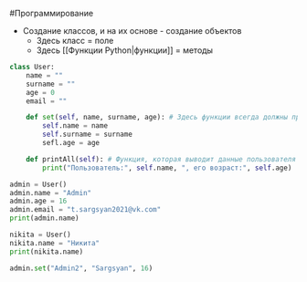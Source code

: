 #Программирование 
- Создание классов, и на их основе - создание объектов
	- Здесь класс = поле
	- Здесь [[Функции Python|функции]] = методы
```python
class User:
	name = ""
	surname = ""
	age = 0
	email = ""

	def set(self, name, surname, age): # Здесь функции всегда должны принимать параметр
		self.name = name
		self.surname = surname
		sefl.age = age

	def printAll(self): # Функция, которая выводит данные пользователя
		print("Пользователь:", self.name, ", его возраст:", self.age)

admin = User()
admin.name = "Admin"
admin.age = 16
admin.email = "t.sargsyan2021@vk.com"
print(admin.name)

nikita = User()
nikita.name = "Никита"
print(nikita.name)

admin.set("Admin2", "Sargsyan", 16)
```